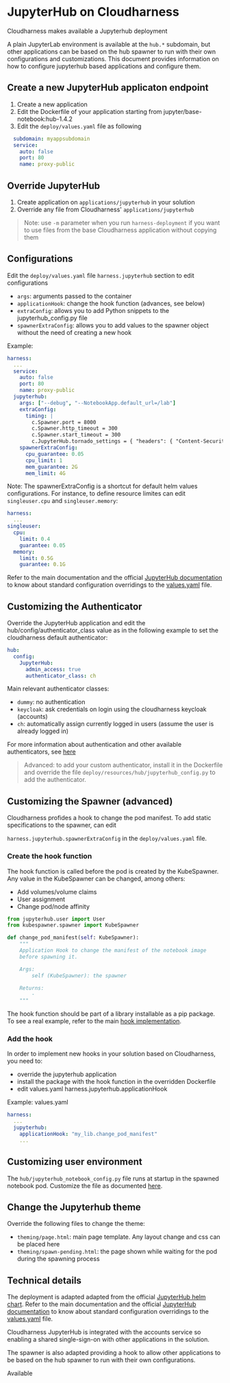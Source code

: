 # JupyterHub on Cloudharness

Cloudharness makes available a Jupyterhub deployment 

A plain JupyterLab environment is available at the `hub.*` subdomain, but other applications can be based on 
the hub spawner to run with their own configurations and customizations.
This document provides information on how to configure jupyterhub based applications and configure them.

## Create a new JupyterHub applicaton endpoint

1. Create a new application
1. Edit the Dockerfile of your application starting from jupyter/base-notebook:hub-1.4.2
1. Edit the `deploy/values.yaml` file as following

```yaml
  subdomain: myappsubdomain
  service:
    auto: false
    port: 80
    name: proxy-public
```

## Override JupyterHub

1. Create application on `applications/jupyterhub` in your solution
1. Override any file from Cloudharness' `applications/jupyterhub`

> Note: use `-m` parameter when you run `harness-deployment` if you want to use files
> from the base Cloudharness application without copying them

## Configurations

Edit the `deploy/values.yaml` file `harness.jupyterhub` section  to edit configurations
- `args`: arguments passed to the container
- `applicationHook`: change the hook function (advances, see below)
- `extraConfig`: allows you to add Python snippets to the jupyterhub_config.py file
- `spawnerExtraConfig`: allows you to add values to the spawner object without the need of creating a new hook

Example:
```yaml
harness:
  ...
  service:
    auto: false
    port: 80
    name: proxy-public
  jupyterhub:
    args: ["--debug", "--NotebookApp.default_url=/lab"]
    extraConfig:
      timing: |
        c.Spawner.port = 8000
        c.Spawner.http_timeout = 300
        c.Spawner.start_timeout = 300
        c.JupyterHub.tornado_settings = { "headers": { "Content-Security-Policy": "frame-ancestors 'self' *.ch.local localhost"}}
    spawnerExtraConfig:
      cpu_guarantee: 0.05
      cpu_limit: 1
      mem_guarantee: 2G
      mem_limit: 4G
```

Note: The spawnerExtraConfig is a shortcut for default helm values configurations.
For instance, to define resource limites can edit `singleuser.cpu` and `singleuser.memory`:

```yaml
harness:
  ...
singleuser:
  cpu:
    limit: 0.4
    guarantee: 0.05
  memory:
    limit: 0.5G
    guarantee: 0.1G
```

Refer to the main documentation and the official [JupyterHub documentation](https://zero-to-jupyterhub.readthedocs.io/) to know about standard
configuration overridings
to the [values.yaml](../applications/jupyterhub/deploy/values.yaml) file.


## Customizing the Authenticator

Override the JupyterHub application and edit the hub/config/authenticator_class value as in the 
following example to set the cloudharness default authenticator:

```yaml
hub:
  config:
    JupyterHub:
      admin_access: true
      authenticator_class: ch
```

Main relevant authenticator classes:
- `dummy`: no authentication
- `keycloak`: ask credentials on login using the cloudharness keycloak (accounts)
- `ch`: automatically assign currently logged in users (assume the user is already logged in)


For more information about authentication and other available authenticators, 
see [here](https://zero-to-jupyterhub.readthedocs.io/en/latest/administrator/authentication.html)

> Advanced: to add your custom authenticator, install it in the Dockerfile and override the file
> `deploy/resources/hub/jupyterhub_config.py` to add the authenticator.

## Customizing the Spawner (advanced)

Cloudharness profides a hook to change the pod manifest.
To add static specifications to the spawner, can edit

`harness.jupyterhub.spawnerExtraConfig` in the `deploy/values.yaml` file.

### Create the hook function 

The hook function is called before the pod is created by the KubeSpawner.
Any value in the KubeSpawner can be changed, among others:

- Add volumes/volume claims
- User assignment
- Change pod/node affinity

```python
from jupyterhub.user import User
from kubespawner.spawner import KubeSpawner

def change_pod_manifest(self: KubeSpawner):
    """
    Application Hook to change the manifest of the notebook image
    before spawning it.

    Args:
        self (KubeSpawner): the spawner

    Returns:
        -
    """
```

The hook function should be part of a library installable as a pip package.
To see a real example, refer to the main [hook implementation](../applications/jupyterhub/src/harness_jupyter/jupyterhub.py).

### Add the hook

In order to implement new hooks in your solution based on Cloudharness, you need to:
- override the jupyterhub application
- install the package with the hook function in the overridden Dockerfile
- edit values.yaml harness.jupyterhub.applicationHook

Example:
values.yaml
```yaml
harness:
  ...
  jupyterhub:
    applicationHook: "my_lib.change_pod_manifest"
    ...
```

## Customizing user environment

The `hub/jupyterhub_notebook_config.py` file runs at startup in the spawned notebook pod.
Customize the file as documented [here](https://jupyterhub.readthedocs.io/en/stable/reference/config-user-env.html).

## Change the Jupyterhub theme
Override the following files to change the theme:

- `theming/page.html`: main page template. Any layout change and css can be placed here
- `theming/spawn-pending.html`: the page shown while waiting for the pod during the spawning process

## Technical details

The deployment is adapted adapted from the official [JupyterHub helm chart](https://github.com/jupyterhub/helm-chart).
Refer to the main documentation and the official [JupyterHub documentation](https://zero-to-jupyterhub.readthedocs.io/) to know about standard
configuration overridings
to the [values.yaml](../applications/jupyterhub/deploy/values.yaml) file.

Cloudharness JupyterHub is integrated with the accounts service so enabling a shared single-sign-on with other applications in the solution.

The spawner is also adapted providing a hook to allow other applications to be based on the hub spawner to run with their own configurations.

Available